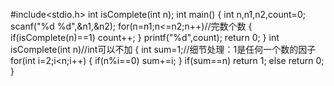 #include<stdio.h>
int isComplete(int n);
int main()
{
	int n,n1,n2,count=0;
	scanf("%d %d",&n1,&n2);
	for(n=n1;n<=n2;n++)//完数个数 
	{
		if(isComplete(n)==1)
		count++;
	}
	printf("%d",count);
	return 0;
}
int isComplete(int n)//int可以不加 
{
	int sum=1;//细节处理：1是任何一个数的因子
	for(int i=2;i<n;i++)
	{
		if(n%i==0)
	    sum+=i;	
	}
	if(sum==n)
	return 1;
	else
	return 0; 
}
